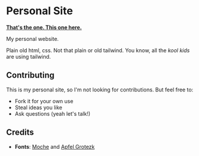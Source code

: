 # Personal Site

**[That's the one. This one here.](https://fulviamourikis.xyz/)**

My personal website.

Plain old html, css.
Not that plain or old tailwind.
You know, all the _kool kids_ are using tailwind.

## Contributing

This is my personal site, so I'm not looking for contributions. But feel free to:

- Fork it for your own use
- Steal ideas you like
- Ask questions (yeah let's talk!)

## Credits

- **Fonts**: [Moche](https://www.typo.pepite.world/fonderie/moche/) and [Apfel Grotezk](https://www.collletttivo.it/typefaces/apfel-grotezk)
